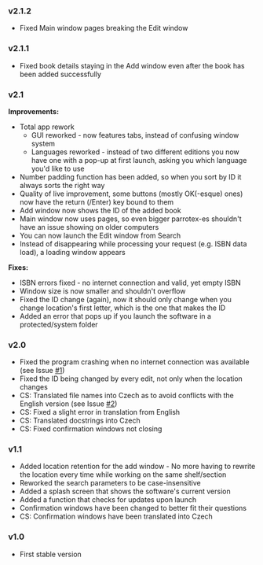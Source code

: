 ### v2.1.2
- Fixed Main window pages breaking the Edit window

### v2.1.1
- Fixed book details staying in the Add window even after the book has been added successfully

### v2.1

**Improvements:**

- Total app rework
  - GUI reworked - now features tabs, instead of confusing window system
  - Languages reworked - instead of two different editions you now have one with a pop-up at first launch, asking you which language you'd like to use
- Number padding function has been added, so when you sort by ID it always sorts the right way
- Quality of live improvement, some buttons (mostly OK(-esque) ones) now have the return (/Enter) key bound to them
- Add window now shows the ID of the added book
- Main window now uses pages, so even bigger parrotex-es shouldn't have an issue showing on older computers
- You can now launch the Edit window from Search
- Instead of disappearing while processing your request (e.g. ISBN data load), a loading window appears

**Fixes:**

- ISBN errors fixed - no internet connection and valid, yet empty ISBN
- Window size is now smaller and shouldn't overflow
- Fixed the ID change (again), now it should only change when you change location's first letter, which is the one that makes the ID
- Added an error that pops up if you launch the software in a protected/system folder

### v2.0

- Fixed the program crashing when no internet connection was available (see Issue [#1](https://github.com/FTEdianiaK/library-parrotex/issues/1))
- Fixed the ID being changed by every edit, not only when the location changes
- CS: Translated file names into Czech as to avoid conflicts with the English version (see Issue [#2](https://github.com/FTEdianiaK/library-parrotex/issues/2))
- CS: Fixed a slight error in translation from English
- CS: Translated docstrings into Czech
- CS: Fixed confirmation windows not closing

### v1.1

- Added location retention for the add window - No more having to rewrite the location every time while working on the same shelf/section
- Reworked the search parameters to be case-insensitive
- Added a splash screen that shows the software's current version
- Added a function that checks for updates upon launch
- Confirmation windows have been changed to better fit their questions
- CS: Confirmation windows have been translated into Czech

### v1.0

- First stable version